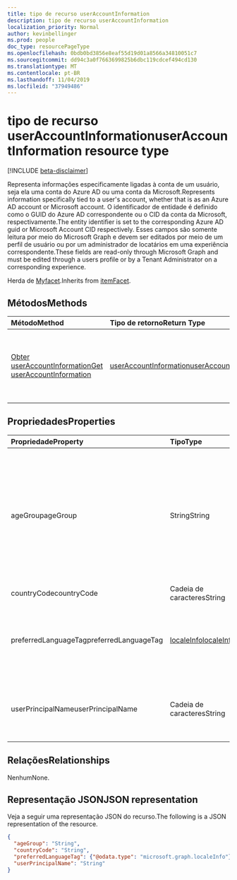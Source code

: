 ```yaml
---
title: tipo de recurso userAccountInformation
description: tipo de recurso userAccountInformation
localization_priority: Normal
author: kevinbellinger
ms.prod: people
doc_type: resourcePageType
ms.openlocfilehash: 0bdb0bd3856e8eaf55d19d01a8566a34810051c7
ms.sourcegitcommit: dd94c3a0f7663699825b6dbc119cdcef494cd130
ms.translationtype: MT
ms.contentlocale: pt-BR
ms.lasthandoff: 11/04/2019
ms.locfileid: "37949486"
---
```

# <a name="useraccountinformation-resource-type"></a><span data-ttu-id="5775d-103">tipo de recurso userAccountInformation</span><span class="sxs-lookup"><span data-stu-id="5775d-103">userAccountInformation resource type</span></span>

[!INCLUDE [beta-disclaimer](../../includes/beta-disclaimer.md)]

<span data-ttu-id="5775d-104">Representa informações especificamente ligadas à conta de um usuário, seja ela uma conta do Azure AD ou uma conta da Microsoft.</span><span class="sxs-lookup"><span data-stu-id="5775d-104">Represents information specifically tied to a user's account, whether that is as an Azure AD account or Microsoft account.</span></span> <span data-ttu-id="5775d-105">O identificador de entidade é definido como o GUID do Azure AD correspondente ou o CID da conta da Microsoft, respectivamente.</span><span class="sxs-lookup"><span data-stu-id="5775d-105">The entity identifier is set to the corresponding Azure AD guid or Microsoft Account CID respectively.</span></span> <span data-ttu-id="5775d-106">Esses campos são somente leitura por meio do Microsoft Graph e devem ser editados por meio de um perfil de usuário ou por um administrador de locatários em uma experiência correspondente.</span><span class="sxs-lookup"><span data-stu-id="5775d-106">These fields are read-only through Microsoft Graph and must be edited through a users profile or by a Tenant Administrator on a corresponding experience.</span></span>

<span data-ttu-id="5775d-107">Herda de [Myfacet](itemfacet.md).</span><span class="sxs-lookup"><span data-stu-id="5775d-107">Inherits from [itemFacet](itemfacet.md).</span></span>

## <a name="methods"></a><span data-ttu-id="5775d-108">Métodos</span><span class="sxs-lookup"><span data-stu-id="5775d-108">Methods</span></span>

| <span data-ttu-id="5775d-109">Método</span><span class="sxs-lookup"><span data-stu-id="5775d-109">Method</span></span>                                                             | <span data-ttu-id="5775d-110">Tipo de retorno</span><span class="sxs-lookup"><span data-stu-id="5775d-110">Return Type</span></span>                                         | <span data-ttu-id="5775d-111">Descrição</span><span class="sxs-lookup"><span data-stu-id="5775d-111">Description</span></span>                                                         |
|:-------------------------------------------------------------------|:----------------------------------------------------|:--------------------------------------------------------------------|
| [<span data-ttu-id="5775d-112">Obter userAccountInformation</span><span class="sxs-lookup"><span data-stu-id="5775d-112">Get userAccountInformation</span></span>](../api/useraccountinformation-get.md) | [<span data-ttu-id="5775d-113">userAccountInformation</span><span class="sxs-lookup"><span data-stu-id="5775d-113">userAccountInformation</span></span>](useraccountinformation.md) | <span data-ttu-id="5775d-114">Leia as propriedades e os relacionamentos de um objeto **userAccountInformation** .</span><span class="sxs-lookup"><span data-stu-id="5775d-114">Read the properties and relationships of a **userAccountInformation** object.</span></span> |

## <a name="properties"></a><span data-ttu-id="5775d-115">Propriedades</span><span class="sxs-lookup"><span data-stu-id="5775d-115">Properties</span></span>

| <span data-ttu-id="5775d-116">Propriedade</span><span class="sxs-lookup"><span data-stu-id="5775d-116">Property</span></span>            | <span data-ttu-id="5775d-117">Tipo</span><span class="sxs-lookup"><span data-stu-id="5775d-117">Type</span></span>                       | <span data-ttu-id="5775d-118">Descrição</span><span class="sxs-lookup"><span data-stu-id="5775d-118">Description</span></span>                                                                                                                              |
|:--------------------|:---------------------------|:-----------------------------------------------------------------------------------------------------------------------------------------|
|<span data-ttu-id="5775d-119">ageGroup</span><span class="sxs-lookup"><span data-stu-id="5775d-119">ageGroup</span></span>             |<span data-ttu-id="5775d-120">String</span><span class="sxs-lookup"><span data-stu-id="5775d-120">String</span></span>                      | <span data-ttu-id="5775d-121">Mostra o grupo de idade do usuário.</span><span class="sxs-lookup"><span data-stu-id="5775d-121">Shows the age group of user.</span></span> <span data-ttu-id="5775d-122">Os valores `null`permitidos `minor`, `notAdult` e `adult` são gerados pelo diretório e não podem ser alterados.</span><span class="sxs-lookup"><span data-stu-id="5775d-122">Allowed values `null`, `minor`, `notAdult` and `adult` are generated by the directory and cannot be changed.</span></span>|
|<span data-ttu-id="5775d-123">countryCode</span><span class="sxs-lookup"><span data-stu-id="5775d-123">countryCode</span></span>          |<span data-ttu-id="5775d-124">Cadeia de caracteres</span><span class="sxs-lookup"><span data-stu-id="5775d-124">String</span></span>|                     | <span data-ttu-id="5775d-125">Contém o código de país de dois caracteres associado à conta de usuários.</span><span class="sxs-lookup"><span data-stu-id="5775d-125">Contains the two-character country code associated with the users account.</span></span>                                                                |
|<span data-ttu-id="5775d-126">preferredLanguageTag</span><span class="sxs-lookup"><span data-stu-id="5775d-126">preferredLanguageTag</span></span> |[<span data-ttu-id="5775d-127">localeInfo</span><span class="sxs-lookup"><span data-stu-id="5775d-127">localeInfo</span></span>](localeinfo.md) | <span data-ttu-id="5775d-128">Contém o idioma que o usuário associou como preferencial para a conta.</span><span class="sxs-lookup"><span data-stu-id="5775d-128">Contains the language the user has associated as preferred for the account.</span></span>                                                              |
|<span data-ttu-id="5775d-129">userPrincipalName</span><span class="sxs-lookup"><span data-stu-id="5775d-129">userPrincipalName</span></span>    |<span data-ttu-id="5775d-130">Cadeia de caracteres</span><span class="sxs-lookup"><span data-stu-id="5775d-130">String</span></span>                      | <span data-ttu-id="5775d-131">O nome principal do usuário (UPN) do usuário associado à conta.</span><span class="sxs-lookup"><span data-stu-id="5775d-131">The user principal name (UPN) of the user associated with the account.</span></span>                                                                   |

## <a name="relationships"></a><span data-ttu-id="5775d-132">Relações</span><span class="sxs-lookup"><span data-stu-id="5775d-132">Relationships</span></span>

<span data-ttu-id="5775d-133">Nenhum</span><span class="sxs-lookup"><span data-stu-id="5775d-133">None.</span></span>

## <a name="json-representation"></a><span data-ttu-id="5775d-134">Representação JSON</span><span class="sxs-lookup"><span data-stu-id="5775d-134">JSON representation</span></span>

<span data-ttu-id="5775d-135">Veja a seguir uma representação JSON do recurso.</span><span class="sxs-lookup"><span data-stu-id="5775d-135">The following is a JSON representation of the resource.</span></span>

<!-- {
  "blockType": "resource",
  "optionalProperties": [

  ],
  "@odata.type": "microsoft.graph.userAccountInformation",
  "baseType": ""
}-->

```json
{
  "ageGroup": "String",
  "countryCode": "String",
  "preferredLanguageTag": {"@odata.type": "microsoft.graph.localeInfo"},
  "userPrincipalName": "String"
}
```

<!-- uuid: 16cd6b66-4b1a-43a1-adaf-3a886856ed98
2019-02-04 14:57:30 UTC -->
<!-- {
  "type": "#page.annotation",
  "description": "userAccountInformation resource",
  "keywords": "",
  "section": "documentation",
  "tocPath": ""
}-->
